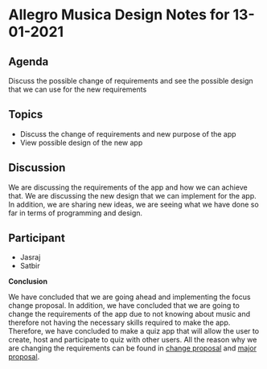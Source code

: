 # Allegro Musica Design Notes for 13-01-2021

## Agenda

Discuss the possible change of requirements and see the possible design that we can use for the new requirements

## Topics

- Discuss the change of requirements and new purpose of the app
- View possible design of the new app

## Discussion

We are discussing the requirements of the app and how we can achieve that. We are discussing the new design
that we can implement for the app. In addition, we are sharing new ideas, we are seeing what we have done so far in terms
of programming and design.

## Participant

- Jasraj
- Satbir

**Conclusion**

We have concluded that we are going ahead and implementing the focus change proposal. In addition, we have concluded that
we are going to change the requirements of the app due to not knowing about music and therefore not having the necessary
skills required to make the app. Therefore, we have concluded to make a quiz app that will allow the user to create, host
and participate to quiz with other users. All the reason why we are changing the requirements can
be found in [change proposal](../../proposals/focus-change.md) and [major proposal](../../proposals/mayor-change.md).
